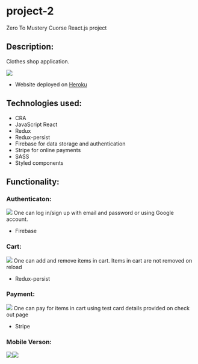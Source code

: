 # project-2
Zero To Mustery Cuorse React.js project

## Description:
Clothes shop application. 

![](https://user-images.githubusercontent.com/51081298/107636160-23516b80-6c64-11eb-9d0a-efa9563e78cc.png)

* Website deployed on [Heroku](https://ztm-project.herokuapp.com/)

## Technologies used:
* CRA 
* JavaScript React 
* Redux
* Redux-persist
* Firebase for data storage and authentication
* Stripe for online payments
* SASS 
* Styled components


## Functionality:

### Authenticaton: 
![](https://user-images.githubusercontent.com/51081298/107637339-e5eddd80-6c65-11eb-918c-3713c6a8720d.png)
One can log in/sign up with email and password or using Google account.
* Firebase

### Cart: 
![](https://user-images.githubusercontent.com/51081298/107637522-277e8880-6c66-11eb-80ff-50860f672553.png)
One can add and remove items in cart. Items in cart are not removed on reload
* Redux-persist

### Payment: 
![](https://user-images.githubusercontent.com/51081298/107637649-601e6200-6c66-11eb-9ffa-108c534667d9.png)
One can pay for items in cart using test card details provided on check out page
* Stripe

### Mobile Verson: 
![](https://user-images.githubusercontent.com/51081298/107637830-a1af0d00-6c66-11eb-90a2-93045f1bcd20.png)![](https://user-images.githubusercontent.com/51081298/107637880-b7243700-6c66-11eb-8530-f168d1f84fd1.png)


